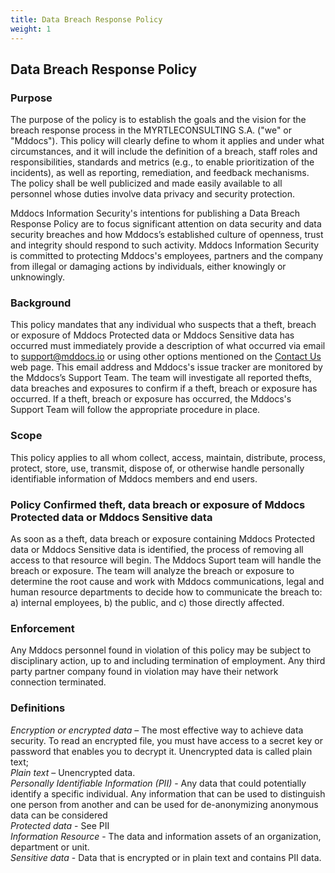 ```yaml
---
title: Data Breach Response Policy
weight: 1
---
```


## Data Breach Response Policy

### Purpose 

The purpose of the policy is to establish the goals and the vision for the breach response process in the MYRTLECONSULTING S.A. ("we" or "Mddocs"). This policy will clearly define to whom it applies and under what circumstances, and it will include the definition of a breach, staff roles and responsibilities, standards and metrics (e.g., to enable prioritization of the incidents), as well as reporting, remediation, and feedback mechanisms. The policy shall be well publicized and made easily available to all personnel whose duties involve data privacy and security protection.

Mddocs Information Security's intentions for publishing a Data Breach Response Policy are to focus significant attention on data security and data security breaches and how Mddocs’s established culture of openness, trust and integrity should respond to such activity. Mddocs Information Security is committed to protecting Mddocs's employees, partners and the company from illegal or damaging actions by individuals, either knowingly or unknowingly.

### Background

This policy mandates that any individual who suspects that a theft, breach or exposure of Mddocs Protected data or Mddocs Sensitive data has occurred must immediately provide a description of what occurred via email to support@mddocs.io or using other options mentioned on the [Contact Us](https://docs.mddocs.io/contact-us) web page. This email address and Mddocs's issue tracker are monitored by the Mddocs’s Support Team. The team will investigate all reported thefts, data breaches and exposures to confirm if a theft, breach or exposure has occurred. If a theft, breach or exposure has occurred, the Mddocs's Support Team will follow the appropriate procedure in place.

### Scope

This policy applies to all whom collect, access, maintain, distribute, process, protect, store, use, transmit, dispose of, or otherwise handle personally identifiable information of Mddocs members and end users. 

### Policy Confirmed theft, data breach or exposure of Mddocs Protected data or Mddocs Sensitive data

As soon as a theft, data breach or exposure containing Mddocs Protected data or Mddocs Sensitive data is identified, the process of removing all access to that resource will begin. The Mddocs Suport team will handle the breach or exposure. The team will analyze the breach or exposure to determine the root cause and work with Mddocs communications, legal and human resource departments to decide how to communicate the breach to: a) internal employees, b) the public, and c) those directly affected.

### Enforcement 

Any Mddocs personnel found in violation of this policy may be subject to disciplinary action, up to and including termination of employment. Any third party partner company found in violation may have their network connection terminated. 

### Definitions 

*Encryption or encrypted data* – The most effective way to achieve data security. To read an encrypted file, you must have access to a secret key or password that enables you to decrypt it. Unencrypted data is called plain text; </br>
*Plain text* – Unencrypted data. </br>
*Personally Identifiable Information (PII)* - Any data that could potentially identify a specific individual. Any information that can be used to distinguish one person from another and can be used for de-anonymizing anonymous data can be considered </br>
*Protected data* - See PII </br>
*Information Resource* - The data and information assets of an organization, department or unit. </br>
*Sensitive data* - Data that is encrypted or in plain text and contains PII data. </br>
